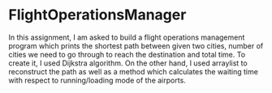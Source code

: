 # FlightOperationsManager

In this assignment, I am asked to build a flight operations management program which prints the shortest path between given two cities, number of cities we need to go through to reach the destination and total time. To create it, I used Dijkstra algorithm. On the other hand, I used arraylist to reconstruct the path as well as a method which calculates the waiting time with respect to running/loading mode of the airports. 
